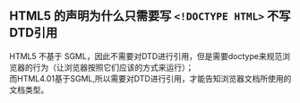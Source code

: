 ## HTML5 的声明为什么只需要写 `<!DOCTYPE HTML>` 不写DTD引用
HTML5 不基于 SGML，因此不需要对DTD进行引用，但是需要doctype来规范浏览器的行为（让浏览器按照它们应该的方式来运行）；  
而HTML4.01基于SGML,所以需要对DTD进行引用，才能告知浏览器文档所使用的文档类型。
